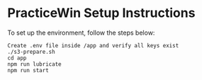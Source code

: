 # PracticeWin Setup Instructions

To set up the environment, follow the steps below:

```
Create .env file inside /app and verify all keys exist
./s3-prepare.sh
cd app
npm run lubricate
npm run start
```
